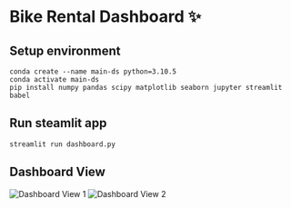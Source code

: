 # Bike Rental Dashboard ✨

## Setup environment
```
conda create --name main-ds python=3.10.5
conda activate main-ds
pip install numpy pandas scipy matplotlib seaborn jupyter streamlit babel
```

## Run steamlit app
```
streamlit run dashboard.py
```

## Dashboard View
![Dashboard View 1](https://example.com/openai-logo.png)
![Dashboard View 2](https://example.com/openai-logo.png)
